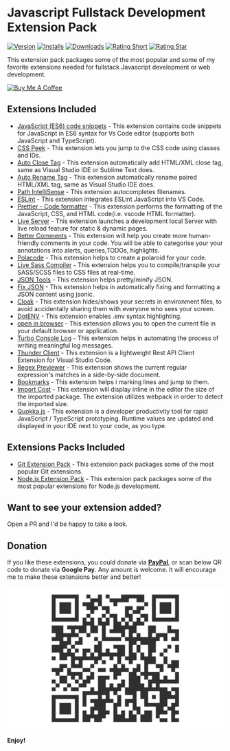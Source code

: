 # Javascript Fullstack Development Extension Pack

[![Version](https://vsmarketplacebadges.dev/version/demystifying-javascript.javascript-fullstack-developer-extension-pack.svg?&colorB=orange)](https://marketplace.visualstudio.com/items?itemName=demystifying-javascript.javascript-fullstack-developer-extension-pack) [![Installs](https://vsmarketplacebadges.dev/installs/demystifying-javascript.javascript-fullstack-developer-extension-pack.svg)](https://marketplace.visualstudio.com/items?itemName=demystifying-javascript.javascript-fullstack-developer-extension-pack) [![Downloads](https://vsmarketplacebadges.dev/downloads/demystifying-javascript.javascript-fullstack-developer-extension-pack.svg)](https://marketplace.visualstudio.com/items?itemName=demystifying-javascript.javascript-fullstack-developer-extension-pack) [![Rating Short](https://vsmarketplacebadges.dev/rating-short/demystifying-javascript.javascript-fullstack-developer-extension-pack.svg)](https://marketplace.visualstudio.com/items?itemName=demystifying-javascript.javascript-fullstack-developer-extension-pack) [![Rating Star](https://vsmarketplacebadges.dev/rating-star/demystifying-javascript.javascript-fullstack-developer-extension-pack.svg)](https://marketplace.visualstudio.com/items?itemName=demystifying-javascript.javascript-fullstack-developer-extension-pack)


This extension pack packages some of the most popular and some of my favorite extensions needed for fullstack Javascript development or web development.

<a href="https://www.buymeacoffee.com/demystifyingjs" target="_blank"><img src="https://cdn.buymeacoffee.com/buttons/v2/default-yellow.png" alt="Buy Me A Coffee" style="height: 60px !important;width: 217px !important;" ></a>


## Extensions Included

* [JavaScript (ES6) code snippets](https://marketplace.visualstudio.com/items?itemName=xabikos.JavaScriptSnippets) - This extension contains code snippets for JavaScript in ES6 syntax for Vs Code editor (supports both JavaScript and TypeScript).
* [CSS Peek](https://marketplace.visualstudio.com/items?itemName=pranaygp.vscode-css-peek) - This extension lets you jump to the CSS code using classes and IDs.
* [Auto Close Tag](https://marketplace.visualstudio.com/items?itemName=formulahendry.auto-close-tag) - This extension automatically add HTML/XML close tag, same as Visual Studio IDE or Sublime Text does.
* [Auto Rename Tag](https://marketplace.visualstudio.com/items?itemName=formulahendry.auto-rename-tag) - This extension automatically rename paired HTML/XML tag, same as Visual Studio IDE does.
* [Path IntelliSense](https://marketplace.visualstudio.com/items?itemName=christian-kohler.path-intellisense) - This extension autocompletes filenames.
* [ESLint](https://marketplace.visualstudio.com/items?itemName=dbaeumer.vscode-eslint) - This extension integrates ESLint JavaScript into VS Code.
* [Prettier - Code formatter](https://marketplace.visualstudio.com/items?itemName=esbenp.prettier-vscode) - This extension performs the formatting of the JavaScript, CSS, and HTML code(i.e. vscode HTML formatter).
* [Live Server](https://marketplace.visualstudio.com/items?itemName=ritwickdey.LiveServer) - This extension launches a development local Server with live reload feature for static & dynamic pages.
* [Better Comments](https://marketplace.visualstudio.com/items?itemName=aaron-bond.better-comments) - This extension will help you create more human-friendly comments in your code. You will be able to categorise your  your annotations into alerts, queries,TODOs, highlights.
* [Polacode](https://marketplace.visualstudio.com/items?itemName=pnp.polacode) - This extension helps to create a polaroid for your code.
* [Live Sass Compiler](https://marketplace.visualstudio.com/items?itemName=glenn2223.live-sass) - This extension helps you to compile/transpile your SASS/SCSS files to CSS files at real-time.
* [JSON Tools](https://marketplace.visualstudio.com/items?itemName=eriklynd.json-tools) - This extension helps pretty/minify JSON.
* [Fix JSON](https://marketplace.visualstudio.com/items?itemName=oliversturm.fix-json) - This extension helps in automatically fixing and formatting a JSON content using jsonic.
* [Cloak](https://marketplace.visualstudio.com/items?itemName=johnpapa.vscode-cloak) - This extension hides/shows your secrets in environment files, to avoid accidentally sharing them with everyone who sees your screen.
* [DotENV](https://marketplace.visualstudio.com/items?itemName=mikestead.dotenv) - This extension enables .env syntax highlighting.
* [open in browser](https://marketplace.visualstudio.com/items?itemName=techer.open-in-browser) - This extension allows you to open the current file in your default browser or application.
* [Turbo Console Log](https://marketplace.visualstudio.com/items?itemName=ChakrounAnas.turbo-console-log) - This extension helps in automating the process of writing meaningful log messages.
* [Thunder Client](https://marketplace.visualstudio.com/items?itemName=rangav.vscode-thunder-client) - This extension is a lightweight Rest API Client Extension for Visual Studio Code.
* [Regex Previewer](https://marketplace.visualstudio.com/items?itemName=chrmarti.regex) - This extension shows the current regular expression's matches in a side-by-side document.
* [Bookmarks](https://marketplace.visualstudio.com/items?itemName=alefragnani.Bookmarks) - This extension helps i marking lines and jump to them.
* [Import Cost](https://marketplace.visualstudio.com/items?itemName=wix.vscode-import-cost) - This extension will display inline in the editor the size of the imported package. The extension utilizes webpack in order to detect the imported size.
* [Quokka.js](https://marketplace.visualstudio.com/items?itemName=WallabyJs.quokka-vscode) - This extension is a developer productivity tool for rapid JavaScript / TypeScript prototyping. Runtime values are updated and displayed in your IDE next to your code, as you type.



## Extensions Packs Included
* [Git Extension Pack](https://marketplace.visualstudio.com/items?itemName=donjayamanne.git-extension-pack) - This extension pack packages some of the most popular Git extensions.
* [Node.js Extension Pack](https://marketplace.visualstudio.com/items?itemName=waderyan.nodejs-extension-pack) - This extension pack packages some of the most popular extensions for Node.js development.




## Want to see your extension added?

Open a PR and I'd be happy to take a look.

## Donation

If you like these extensions, you could donate via **[PayPal](https://www.paypal.com/paypalme/demystifyingjs)**, or scan below QR code to donate via **Google Pay**. Any amount is welcome. It will encourage me to make these extensions better and better!

![Gpay](images/gpay.jpeg)

**Enjoy!**

